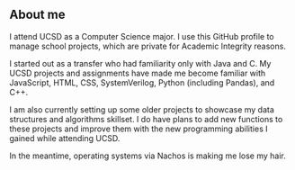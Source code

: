 ## About me

I attend UCSD as a Computer Science major. I use this GitHub profile to manage school projects, which are private for Academic Integrity reasons.

I started out as a transfer who had familiarity only with Java and C. My UCSD projects and assignments have made me become familiar with JavaScript, HTML, CSS, SystemVerilog, Python (including Pandas), and C++. 

I am also currently setting up some older projects to showcase my data structures and algorithms skillset. I do have plans to add new functions to these projects and improve them with the new programming abilities I gained while attending UCSD.

In the meantime, operating systems via Nachos is making me lose my hair. 

